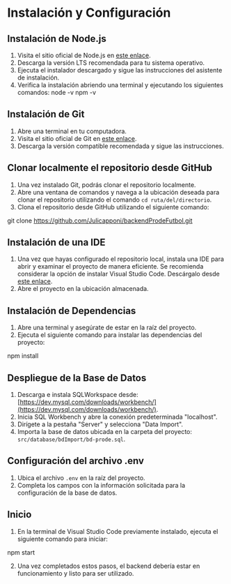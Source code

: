 # Instalación y Configuración

## Instalación de Node.js

1. Visita el sitio oficial de Node.js en [este enlace](https://nodejs.org/).
2. Descarga la versión LTS recomendada para tu sistema operativo.
3. Ejecuta el instalador descargado y sigue las instrucciones del asistente de instalación.
4. Verifica la instalación abriendo una terminal y ejecutando los siguientes comandos:
 node -v
 npm -v

## Instalación de Git

1. Abre una terminal en tu computadora.
2. Visita el sitio oficial de Git en [este enlace](https://git-scm.com/download/win).
3. Descarga la versión compatible recomendada y sigue las instrucciones.

## Clonar localmente el repositorio desde GitHub

1. Una vez instalado Git, podrás clonar el repositorio localmente.
2. Abre una ventana de comandos y navega a la ubicación deseada para clonar el repositorio utilizando el comando `cd ruta/del/directorio`.
3. Clona el repositorio desde GitHub utilizando el siguiente comando:

git clone https://github.com/Julicapponi/backendProdeFutbol.git

## Instalación de una IDE

1. Una vez que hayas configurado el repositorio local, instala una IDE para abrir y examinar el proyecto de manera eficiente. Se recomienda considerar la opción de instalar Visual Studio Code. Descárgalo desde [este enlace](https://code.visualstudio.com/download).
2. Abre el proyecto en la ubicación almacenada.

## Instalación de Dependencias

1. Abre una terminal y asegúrate de estar en la raíz del proyecto.
2. Ejecuta el siguiente comando para instalar las dependencias del proyecto:

npm install

## Despliegue de la Base de Datos

1. Descarga e instala SQLWorkspace desde: [https://dev.mysql.com/downloads/workbench/](https://dev.mysql.com/downloads/workbench/).
2. Inicia SQL Workbench y abre la conexión predeterminada "localhost".
3. Dirígete a la pestaña "Server" y selecciona "Data Import".
4. Importa la base de datos ubicada en la carpeta del proyecto: `src/database/bdImport/bd-prode.sql`.

## Configuración del archivo .env

1. Ubica el archivo `.env` en la raíz del proyecto.
2. Completa los campos con la información solicitada para la configuración de la base de datos.

## Inicio

1. En la terminal de Visual Studio Code previamente instalado, ejecuta el siguiente comando para iniciar:

npm start

2. Una vez completados estos pasos, el backend debería estar en funcionamiento y listo para ser utilizado.

